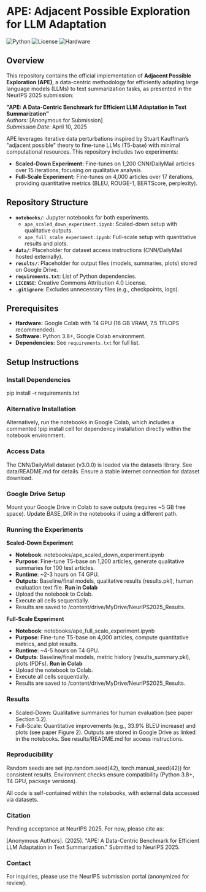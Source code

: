 # APE: Adjacent Possible Exploration for LLM Adaptation

![Python](https://img.shields.io/badge/Python-3.8+-blue.svg)
![License](https://img.shields.io/badge/License-CC%20BY%204.0-green.svg)
![Hardware](https://img.shields.io/badge/Hardware-T4%20GPU-orange.svg)

## Overview

This repository contains the official implementation of **Adjacent Possible Exploration (APE)**, a data-centric methodology for efficiently adapting large language models (LLMs) to text summarization tasks, as presented in the NeurIPS 2025 submission:

**"APE: A Data-Centric Benchmark for Efficient LLM Adaptation in Text Summarization"**  
*Authors:* [Anonymous for Submission]  
*Submission Date:* April 10, 2025  

APE leverages iterative data perturbations inspired by Stuart Kauffman’s "adjacent possible" theory to fine-tune LLMs (T5-base) with minimal computational resources. This repository includes two experiments:
- **Scaled-Down Experiment:** Fine-tunes on 1,200 CNN/DailyMail articles over 15 iterations, focusing on qualitative analysis.
- **Full-Scale Experiment:** Fine-tunes on 4,000 articles over 17 iterations, providing quantitative metrics (BLEU, ROUGE-1, BERTScore, perplexity).

## Repository Structure

- **`notebooks/`**: Jupyter notebooks for both experiments.
  - `ape_scaled_down_experiment.ipynb`: Scaled-down setup with qualitative outputs.
  - `ape_full_scale_experiment.ipynb`: Full-scale setup with quantitative results and plots.
- **`data/`**: Placeholder for dataset access instructions (CNN/DailyMail hosted externally).
- **`results/`**: Placeholder for output files (models, summaries, plots) stored on Google Drive.
- **`requirements.txt`**: List of Python dependencies.
- **`LICENSE`**: Creative Commons Attribution 4.0 License.
- **`.gitignore`**: Excludes unnecessary files (e.g., checkpoints, logs).

## Prerequisites

- **Hardware:** Google Colab with T4 GPU (16 GB VRAM, 7.5 TFLOPS recommended).
- **Software:** Python 3.8+, Google Colab environment.
- **Dependencies:** See `requirements.txt` for full list.

## Setup Instructions

### Install Dependencies

pip install -r requirements.txt

### Alternative Installation
Alternatively, run the notebooks in Google Colab, which includes a commented !pip install cell for dependency installation directly within the notebook environment.

### Access Data
The CNN/DailyMail dataset (v3.0.0) is loaded via the datasets library. See data/README.md for details. Ensure a stable internet connection for dataset download.

### Google Drive Setup
Mount your Google Drive in Colab to save outputs (requires ~5 GB free space). Update BASE_DIR in the notebooks if using a different path.

### Running the Experiments
**Scaled-Down Experiment**
- **Notebook**: notebooks/ape_scaled_down_experiment.ipynb
- **Purpose**: Fine-tune T5-base on 1,200 articles, generate qualitative summaries for 100 test articles.
- **Runtime**: ~2-3 hours on T4 GPU.
- **Outputs**: Baseline/final models, qualitative results (results.pkl), human evaluation text file.
**Run in Colab**
- Upload the notebook to Colab.
- Execute all cells sequentially.
- Results are saved to /content/drive/MyDrive/NeurIPS2025_Results.

**Full-Scale Experiment**
- **Notebook**: notebooks/ape_full_scale_experiment.ipynb
- **Purpose**: Fine-tune T5-base on 4,000 articles, compute quantitative metrics, and plot results.
- **Runtime**: ~4-5 hours on T4 GPU.
- **Outputs**: Baseline/final models, metric history (results_summary.pkl), plots (PDFs).
**Run in Colab**
- Upload the notebook to Colab.
- Execute all cells sequentially.
- Results are saved to /content/drive/MyDrive/NeurIPS2025_Results.

### Results
- Scaled-Down: Qualitative summaries for human evaluation (see paper Section 5.2).
- Full-Scale: Quantitative improvements (e.g., 33.9% BLEU increase) and plots (see paper Figure 2).
Outputs are stored in Google Drive as linked in the notebooks. See results/README.md for access instructions.

### Reproducibility
Random seeds are set (np.random.seed(42), torch.manual_seed(42)) for consistent results.
Environment checks ensure compatibility (Python 3.8+, T4 GPU, package versions).

All code is self-contained within the notebooks, with external data accessed via datasets.


### Citation
Pending acceptance at NeurIPS 2025. For now, please cite as:

[Anonymous Authors]. (2025). "APE: A Data-Centric Benchmark for Efficient LLM Adaptation in Text Summarization." Submitted to NeurIPS 2025.

### Contact
For inquiries, please use the NeurIPS submission portal (anonymized for review).
